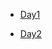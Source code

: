 - [Day1](https://github.com/yaswanthteja/30Days_Coding_Challenges/blob/main/SQL/Day_1.sql)

-  [Day2](https://github.com/yaswanthteja/30Days_Coding_Challenges/blob/main/SQL%2FDay_2.sql) 
